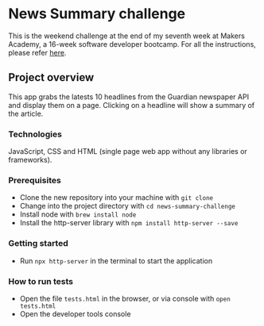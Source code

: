 # News Summary challenge

This is the weekend challenge at the end of my seventh week at Makers Academy, a 16-week software developer bootcamp. For all the instructions, please refer [here](https://github.com/makersacademy/news-summary-challenge).

## Project overview

This app grabs the latests 10 headlines from the Guardian newspaper API and display them on a page.  Clicking on a headline will show a summary of the article.

### Technologies

JavaScript, CSS and HTML (single page web app without any libraries or frameworks).

### Prerequisites

* Clone the new repository into your machine with ```git clone```
* Change into the project directory with ```cd news-summary-challenge```
* Install node with ```brew install node```
* Install the http-server library with ```npm install http-server --save```

### Getting started

* Run ```npx http-server``` in the terminal to start the application

### How to run tests

* Open the file ```tests.html``` in the browser, or via console with ```open tests.html```
* Open the developer tools console